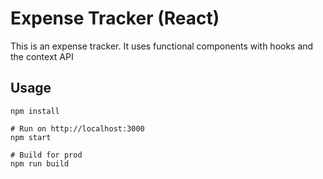 # Expense Tracker (React)

This is an expense tracker. It uses functional components with hooks and the context API

## Usage
```
npm install

# Run on http://localhost:3000
npm start

# Build for prod
npm run build
```

